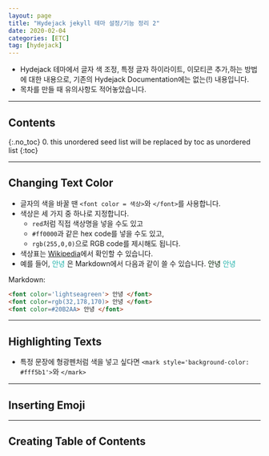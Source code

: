 ```yaml
---
layout: page
title: "Hydejack jekyll 테마 설정/기능 정리 2"
date: 2020-02-04 
categories: [ETC]
tag: [hydejack]
---
```


* Hydejack 테마에서 글자 색 조정, 특정 글자 하이라이트, 이모티콘 추가,하는 방법에 대한 내용으로, 기존의 Hydejack Documentation에는 없는(!) 내용입니다. 
* 목차를 만들 때 유의사항도 적어놓았습니다.
  
---

## **Contents**
{:.no_toc}
0. this unordered seed list will be replaced by toc as unordered list
{:toc}

---

## **Changing Text Color**
* 글자의 색을 바꿀 땐 `<font color = 색상>`와 `</font>`를 사용합니다.
* 색상은 세 가지 중 하나로 지정합니다.
  * `red`처럼 직접 색상명을 넣을 수도 있고
  * `#ff0000`과 같은 hex code를 넣을 수도 있고,
  * `rgb(255,0,0)`으로 RGB code를 제시해도 됩니다.
* 색상표는 [Wikipedia](https://en.wikipedia.org/wiki/Web_colors)에서 확인할 수 있습니다.
* 예를 들어, <font color='lightseagreen'> 안녕 </font>은 Markdown에서 다음과 같이 쓸 수 있습니다.
<font color='rgb(32,178,170)'> 안녕 </font>
<font color='#20B2AA'> 안녕 </font>

Markdown:
~~~md
<font color='lightseagreen'> 안녕 </font>
<font color=rgb(32,178,170)> 안녕 </font>
<font color=#20B2AA> 안녕 </font>
~~~

---
## **Highlighting Texts**
* 특정 문장에 형광펜처럼 색을 넣고 싶다면 
`<mark style='background-color: #fff5b1'>`와  `</mark>`

---
## **Inserting Emoji**

---
## **Creating Table of Contents**